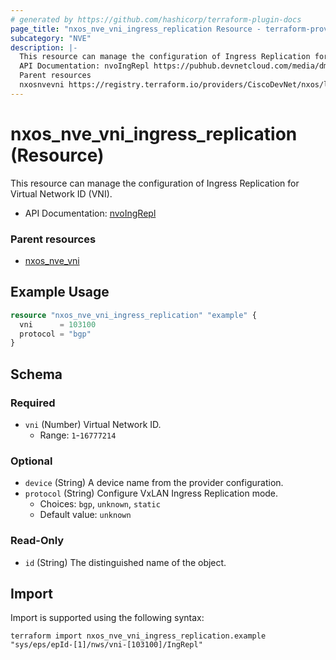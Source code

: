 ```yaml
---
# generated by https://github.com/hashicorp/terraform-plugin-docs
page_title: "nxos_nve_vni_ingress_replication Resource - terraform-provider-nxos"
subcategory: "NVE"
description: |-
  This resource can manage the configuration of Ingress Replication for Virtual Network ID (VNI).
  API Documentation: nvoIngRepl https://pubhub.devnetcloud.com/media/dme-docs-10-2-2/docs/Network%20Virtualization/nvo:IngRepl/
  Parent resources
  nxosnvevni https://registry.terraform.io/providers/CiscoDevNet/nxos/latest/docs/resources/nve_vni
---
```


# nxos_nve_vni_ingress_replication (Resource)

This resource can manage the configuration of Ingress Replication for Virtual Network ID (VNI).

- API Documentation: [nvoIngRepl](https://pubhub.devnetcloud.com/media/dme-docs-10-2-2/docs/Network%20Virtualization/nvo:IngRepl/)

### Parent resources

- [nxos_nve_vni](https://registry.terraform.io/providers/CiscoDevNet/nxos/latest/docs/resources/nve_vni)

## Example Usage

```terraform
resource "nxos_nve_vni_ingress_replication" "example" {
  vni      = 103100
  protocol = "bgp"
}
```

<!-- schema generated by tfplugindocs -->
## Schema

### Required

- `vni` (Number) Virtual Network ID.
  - Range: `1`-`16777214`

### Optional

- `device` (String) A device name from the provider configuration.
- `protocol` (String) Configure VxLAN Ingress Replication mode.
  - Choices: `bgp`, `unknown`, `static`
  - Default value: `unknown`

### Read-Only

- `id` (String) The distinguished name of the object.

## Import

Import is supported using the following syntax:

```shell
terraform import nxos_nve_vni_ingress_replication.example "sys/eps/epId-[1]/nws/vni-[103100]/IngRepl"
```
